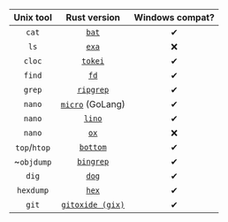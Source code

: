| Unix tool | Rust version | Windows compat?|
|:---:|:---:|:---:|
| `cat` | [`bat`](https://github.com/sharkdp/bat) | ✔ |
| `ls` | [`exa`](https://github.com/ogham/exa) | ❌ |
| `cloc` | [`tokei`](https://github.com/XAMPPRocky/tokei) | ✔ |
| `find` | [`fd`](https://github.com/sharkdp/fd) | ✔ |
| `grep` | [`ripgrep`](https://github.com/BurntSushi/ripgrep) | ✔ |
| `nano` | [`micro`](https://github.com/zyedidia/micro) (GoLang) | ✔ |
| `nano` | [`lino`](https://github.com/ahmednooor/lino/) | ✔ |
| `nano` | [`ox`](https://lib.rs/gh/curlpipe/ox/ox) | ❌ |
| `top`/`htop` | [`bottom`](https://github.com/ClementTsang/bottom)  | ✔ |
| ~`objdump` | [`bingrep`](https://github.com/m4b/bingrep) | ✔ |
| `dig` | [`dog`](https://github.com/ogham/dog) | ✔ |
| `hexdump` | [`hex`](https://github.com/sitkevij/hex)| ✔ |
| `git` | [`gitoxide (gix)`](https://github.com/Byron/gitoxide)| ✔ |